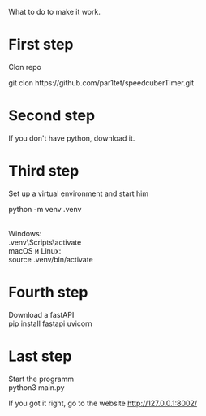 What to do to make it work.

<h1>First step</h1>
Clon repo
<p>git clon https://github.com/par1tet/speedcuberTimer.git</p>

<h1>Second step</h1>
If you don't have python, download it.

<h1>Third step</h1>
Set up a virtual environment and start him
<p>python -m venv .venv</p><br>
Windows:<br>
.venv\Scripts\activate<br>
macOS и Linux:<br>
source .venv/bin/activate

<h1>Fourth step</h1>
Download a fastAPI<br>
pip install fastapi uvicorn

<h1>Last step</h1>
Start the programm<br>
python3 main.py<br>

If you got it right, go to the website 
http://127.0.0.1:8002/
